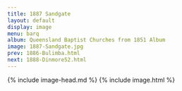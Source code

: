 ```yaml
---
title: 1887 Sandgate
layout: default
display: image
menu: barq
album: Queensland Baptist Churches from 1851 Album
image: 1887-Sandgate.jpg
prev: 1886-Bulimba.html
next: 1888-Dinmore52.html
---
```

{% include image-head.md %}
{% include image.html %}